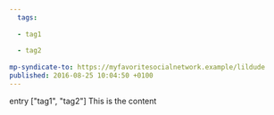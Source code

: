 ```yaml
---
  tags:
  
  - tag1
  
  - tag2
  
mp-syndicate-to: https://myfavoritesocialnetwork.example/lildude
published: 2016-08-25 10:04:50 +0100
---
```


entry
["tag1", "tag2"]
This is the content
